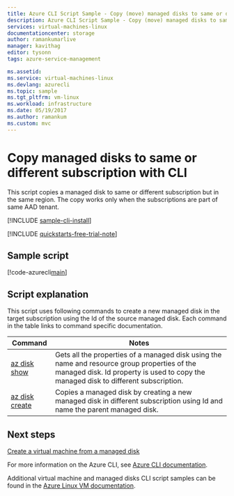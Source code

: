 ```yaml
---
title: Azure CLI Script Sample - Copy (move) managed disks to same or different subscription | Microsoft Docs
description: Azure CLI Script Sample - Copy (move) managed disks to same or different subscription
services: virtual-machines-linux
documentationcenter: storage
author: ramankumarlive
manager: kavithag
editor: tysonn
tags: azure-service-management

ms.assetid:
ms.service: virtual-machines-linux
ms.devlang: azurecli
ms.topic: sample
ms.tgt_pltfrm: vm-linux
ms.workload: infrastructure
ms.date: 05/19/2017
ms.author: ramankum
ms.custom: mvc
---
```


# Copy managed disks to same or different subscription with CLI

This script copies a managed disk to same or different subscription but in the same region. The copy works only when the subscriptions are part of same AAD tenant.


[!INCLUDE [sample-cli-install](../../../includes/sample-cli-install.md)]

[!INCLUDE [quickstarts-free-trial-note](../../../includes/quickstarts-free-trial-note.md)]

## Sample script

[!code-azurecli[main](../../../cli_scripts/virtual-machine/copy-managed-disks-to-same-or-different-subscription/copy-managed-disks-to-same-or-different-subscription.sh "Copy managed disk")]


## Script explanation

This script uses following commands to create a new managed disk in the target subscription using the Id of the source managed disk. Each command in the table links to command specific documentation.

| Command | Notes |
|---|---|
| [az disk show](https://docs.microsoft.com/cli/azure/disk#az_disk_show) | Gets all the properties of a managed disk using the name and resource group properties of the managed disk. Id property is used to copy the managed disk to different subscription.  |
| [az disk create](https://docs.microsoft.com/cli/azure/disk#az_disk_create) | Copies a managed disk by creating a new managed disk in different subscription using Id and name the parent managed disk.  |

## Next steps

[Create a virtual machine from a managed disk](./virtual-machines-linux-cli-sample-create-vm-from-managed-os-disks.md?toc=%2fpowershell%2fmodule%2ftoc.json)

For more information on the Azure CLI, see [Azure CLI documentation](https://docs.microsoft.com/cli/azure).

Additional virtual machine and managed disks CLI script samples can be found in the [Azure Linux VM documentation](../../app-service/app-service-cli-samples.md?toc=%2fazure%2fvirtual-machines%2flinux%2ftoc.json).
